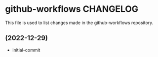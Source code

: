 # github-workflows CHANGELOG

This file is used to list changes made in the github-workflows repository.

## (2022-12-29)

- initial-commit
